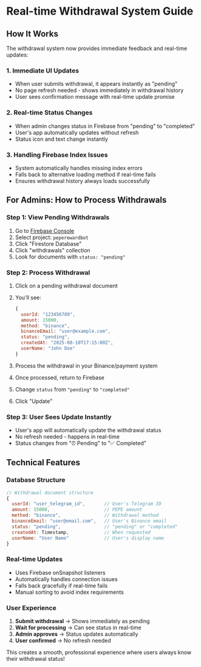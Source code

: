 # Real-time Withdrawal System Guide

## How It Works

The withdrawal system now provides immediate feedback and real-time updates:

### 1. Immediate UI Updates
- When user submits withdrawal, it appears instantly as "pending"
- No page refresh needed - shows immediately in withdrawal history
- User sees confirmation message with real-time update promise

### 2. Real-time Status Changes
- When admin changes status in Firebase from "pending" to "completed"
- User's app automatically updates without refresh
- Status icon and text change instantly

### 3. Handling Firebase Index Issues
- System automatically handles missing index errors
- Falls back to alternative loading method if real-time fails
- Ensures withdrawal history always loads successfully

## For Admins: How to Process Withdrawals

### Step 1: View Pending Withdrawals
1. Go to [Firebase Console](https://console.firebase.google.com/)
2. Select project: `peperewardbot`
3. Click "Firestore Database"
4. Click "withdrawals" collection
5. Look for documents with `status: "pending"`

### Step 2: Process Withdrawal
1. Click on a pending withdrawal document
2. You'll see:
   ```javascript
   {
     userId: "123456789",
     amount: 15000,
     method: "binance", 
     binanceEmail: "user@example.com",
     status: "pending",
     createdAt: "2025-08-10T17:15:00Z",
     userName: "John Doe"
   }
   ```

3. Process the withdrawal in your Binance/payment system
4. Once processed, return to Firebase
5. Change `status` from `"pending"` to `"completed"`
6. Click "Update"

### Step 3: User Sees Update Instantly
- User's app will automatically update the withdrawal status
- No refresh needed - happens in real-time
- Status changes from "⏰ Pending" to "✅ Completed"

## Technical Features

### Database Structure
```javascript
// Withdrawal document structure
{
  userId: "user_telegram_id",       // User's Telegram ID  
  amount: 15000,                    // PEPE amount
  method: "binance",                // Withdrawal method
  binanceEmail: "user@email.com",   // User's Binance email
  status: "pending",                // "pending" or "completed"
  createdAt: Timestamp,             // When requested
  userName: "User Name"             // User's display name
}
```

### Real-time Updates
- Uses Firebase onSnapshot listeners
- Automatically handles connection issues
- Falls back gracefully if real-time fails
- Manual sorting to avoid index requirements

### User Experience
1. **Submit withdrawal** → Shows immediately as pending
2. **Wait for processing** → Can see status in real-time  
3. **Admin approves** → Status updates automatically
4. **User confirmed** → No refresh needed

This creates a smooth, professional experience where users always know their withdrawal status!